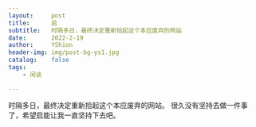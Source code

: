 ```yaml
---
layout:     post
title:      启
subtitle:   时隔多日，最终决定重新拾起这个本应废弃的网站
date:       2022-2-19
author:     YShion
header-img: img/post-bg-ys1.jpg
catalog:    false
tags:
    - 闲谈

---
```

时隔多日，最终决定重新拾起这个本应废弃的网站。
很久没有坚持去做一件事了，希望启能让我一直坚持下去吧。
